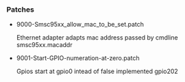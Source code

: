 ### Patches

* 9000-Smsc95xx_allow_mac_to_be_set.patch
  
  Ethernet adapter adapts mac address passed by cmdline smsc95xx.macaddr

* 9001-Start-GPIO-numeration-at-zero.patch 
 
  Gpios start at gpio0 intead of false implemented gpio202
